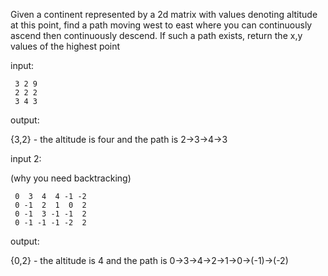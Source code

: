 Given a continent represented by a 2d matrix with values denoting altitude at this point, find a path moving west to east where you can continuously ascend then continuously descend. If such a path exists, return the x,y values of the highest point

input:

     3 2 9
     2 2 2
     3 4 3

output: 

{3,2} - the altitude is four and the path is 2->3->4->3

input 2: 

(why you need backtracking)

     0  3  4  4 -1 -2
     0 -1  2  1  0  2
     0 -1  3 -1 -1  2
     0 -1 -1 -1 -2  2

output: 

{0,2} - the altitude is 4 and the path is 0->3->4->2->1->0->(-1)->(-2) 
